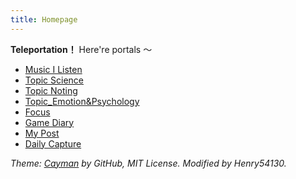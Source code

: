 ```yaml
---
title: Homepage
---
```

**Teleportation！** Here're portals ～
- [Music I Listen](Content/Music_I_Listen.md)
- [Topic Science](Content/Topic_science.md)
- [Topic Noting](Content/主題_筆記力/Topic_Noting.md)
- [Topic_Emotion&Psychology](Content/主題_心理學/Topic_Emotion&Psychology.md)
- [Focus](Content/Focus.md)
- [Game Diary](Content/Game/Game_Diary.md)
- [My Post](Content/My_Post.md)
- [Daily Capture](Content/Daily_Capture/Daily_Capture.md)

<footer>
  <p>
    <em>
    Theme: <a href="https://github.com/pages-themes/cayman">Cayman</a> by GitHub, MIT License. Modified by Henry54130.
    </em>
  </p>
</footer>
